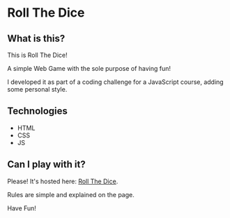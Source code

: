 # Roll The Dice

## What is this?

This is Roll The Dice!

A simple Web Game with the sole purpose of having fun!

I developed it as part of a coding challenge for a JavaScript course, adding some personal style.

## Technologies

- HTML
- CSS
- JS

## Can I play with it?

Please! It's hosted here: [Roll The Dice](https://mfigueira.github.io/roll-the-dice/).

Rules are simple and explained on the page.

Have Fun!
